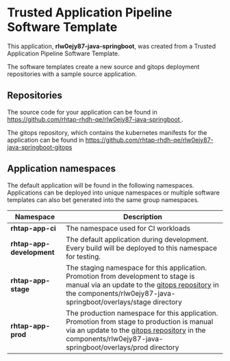 # Trusted Application Pipeline Software Template

This application, **rlw0ejy87-java-springboot**, was created from a Trusted Application Pipeline Software Template.

The software templates create a new source and gitops deployment repositories with a sample source application. 

## Repositories

The source code for your application can be found in [https://github.com/rhtap-rhdh-qe/rlw0ejy87-java-springboot ](https://github.com/rhtap-rhdh-qe/rlw0ejy87-java-springboot ).
 
The gitops repository, which contains the kubernetes manifests for the application can be found in 
[https://github.com/rhtap-rhdh-qe/rlw0ejy87-java-springboot-gitops ](https://github.com/rhtap-rhdh-qe/rlw0ejy87-java-springboot-gitops ) 

## Application namespaces 

The default application will be found in the following namespaces. Applications can be deployed into unique namespaces or multiple software templates can also bet generated into the same group namespaces.  

|  Namespace   |  Description   |  
| -------- | -------- |
| **rhtap-app-ci** | The namespace used for CI workloads |
| **rhtap-app-development** | The default application during development. Every build will be deployed to this namespace for testing. |
| **rhtap-app-stage** | The staging namespace for this application. Promotion from development to stage is manual via an update to the [gitops repository](https://github.com/rhtap-rhdh-qe/rlw0ejy87-java-springboot-gitops ) in the components/rlw0ejy87-java-springboot/overlays/stage directory |
| **rhtap-app-prod** | The production namespace for this application. Promotion from stage to production is manual via an update to the [gitops repository](https://github.com/rhtap-rhdh-qe/rlw0ejy87-java-springboot-gitops ) in the components/rlw0ejy87-java-springboot/overlays/prod directory |